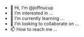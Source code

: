- 👋 Hi, I’m @joffnucup
- 👀 I’m interested in ...
- 🌱 I’m currently learning ...
- 💞️ I’m looking to collaborate on ...
- 📫 How to reach me ...

<!---
joffnucup/joffnucup is a ✨ special ✨ repository because its `README.md` (this file) appears on your GitHub profile.
You can click the Preview link to take a look at your changes.
--->
